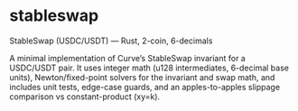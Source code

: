 # stableswap
StableSwap (USDC/USDT) — Rust, 2-coin, 6-decimals

A minimal implementation of Curve’s StableSwap invariant for a USDC/USDT pair. It uses integer math (u128 intermediates, 6-decimal base units), Newton/fixed-point solvers for the invariant and swap math, and includes unit tests, edge-case guards, and an apples-to-apples slippage comparison vs constant-product (xy=k).